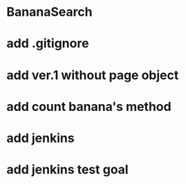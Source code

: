 # BananaSearch
# add .gitignore
# add ver.1 without page object
# add count banana's method
# add jenkins
# add jenkins test goal